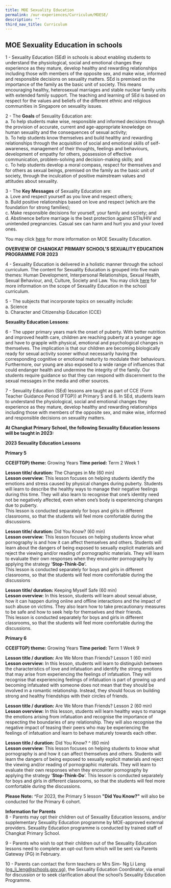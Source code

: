 ```yaml
---
title: MOE Sexuality Education
permalink: /our-experiences/Curriculum/MOESE/
description: ""
third_nav_title: Curriculum
---
```

## MOE Sexuality Education in schools
 
1 - Sexuality Education (SEd) in schools is about enabling students to understand the physiological, social and emotional changes they experience as they mature, develop healthy and rewarding relationships including those with members of the opposite sex, and make wise, informed and responsible decisions on sexuality matters. SEd is premised on the importance of the family as the basic unit of society. This means encouraging healthy, heterosexual marriages and stable nuclear family units with extended family support. The teaching and learning of SEd is based on respect for the values and beliefs of the different ethnic and religious communities in Singapore on sexuality issues.

2 - The **Goals** of Sexuality Education are:<br>
a. To help students make wise, responsible and informed decisions through the provision of accurate, current and age-appropriate knowledge on human sexuality and the consequences of sexual activity;<br>
b. To help students know themselves and build healthy and rewarding relationships through the acquisition of social and emotional skills of self-awareness, management of their thoughts, feelings and behaviours, development of empathy for others, possession of effective communication, problem-solving and decision-making skills; and<br>
c. To help students develop a moral compass, respect for themselves and for others as sexual beings, premised on the family as the basic unit of society, through the inculcation of positive mainstream values and attitudes about sexuality.

3 - The **Key Messages** of Sexuality Education are:<br>
a. Love and respect yourself as you love and respect others;<br>
b. Build positive relationships based on love and respect (which are the foundation for strong families);<br>
c. Make responsible decisions for yourself, your family and society; and<br>
d. Abstinence before marriage is the best protection against STIs/HIV and unintended pregnancies. Casual sex can harm and hurt you and your loved ones.

You may click [here](https://go.gov.sg/moe-sexuality-education) for more information on MOE Sexuality Education. 

**OVERVIEW OF CHANGKAT PRIMARY SCHOOL'S SEXUALITY EDUCATION PROGRAMME FOR 2023**

4 - Sexuality Education is delivered in a holistic manner through the school curriculum. The content for Sexuality Education is grouped into five main themes: Human Development, Interpersonal Relationships, Sexual Health, Sexual Behaviour, and, Culture, Society and Law. You may click [here](https://go.gov.sg/moe-sexuality-education-scope) for more information on the scope of Sexuality Education in the school curriculum.

5 - The subjects that incorporate topics on sexuality include:<br>a. Science<br>b. Character and Citizenship Education (CCE)

**Sexuality Education Lessons**:

6 - The upper primary years mark the onset of puberty. With better nutrition and improved health care, children are reaching puberty at a younger age and have to grapple with physical, emotional and psychological changes in themselves. The implication is that our children are becoming biologically ready for sexual activity sooner without necessarily having the corresponding cognitive or emotional maturity to modulate their behaviours. Furthermore, our young are also exposed to a wide range of influences that could endanger health and undermine the integrity of the family. Our students require guidance so that they can respond with discernment to the sexual messages in the media and other sources.

7 - Sexuality Education (SEd) lessons are taught as part of CCE (Form Teacher Guidance Period  (FTGP)) at Primary 5 and 6. In SEd, students learn to understand the physiological, social and emotional changes they experience as they mature, develop healthy and rewarding relationships including those with members of the opposite sex, and make wise, informed and responsible decisions on sexuality matters. 

**At Changkat Primary School, the following Sexuality Education lessons will be taught in 2023:**

**2023 Sexuality Education Lessons**

**Primary 5**

**CCE(FTGP) theme:** Growing Years  **Time period:** Term 2 Week 1

**Lesson title/ duration:** The Changes in Me (60 min)<br>
**Lesson overview:** This lesson focuses on helping students identify the emotions and stress caused by physical changes during puberty. Students will learn to describe the healthy ways to manage their negative feelings during this time. They will also learn to recognise that one’s identity need not be negatively affected, even when one’s body is experiencing changes due to puberty. <br>
This lesson is conducted separately for boys and girls in different classrooms, so that the students will feel more comfortable during the discussions.

**Lesson title/ duration:** Did You Know? (60 min) <br>
**Lesson overview:** This lesson focuses on helping students know what pornography is and how it can affect themselves and others. Students will learn about the dangers of being exposed to sexually explicit materials and reject the viewing and/or reading of pornographic materials. They will learn to evaluate their own responses when they encounter pornography by applying the strategy ‘**Stop-Think-Do’.** <br>
This lesson is conducted separately for boys and girls in different classrooms, so that the students will feel more comfortable during the discussions

**Lesson title/ duration:** Keeping Myself Safe (60 min)<br>
**Lesson overview:** In this lesson, students will learn about sexual abuse, how it can happen during online and offline interactions and the impact of such abuse on victims. They also learn how to take precautionary measures to be safe and how to seek help for themselves and their friends.<br>
This lesson is conducted separately for boys and girls in different classrooms, so that the students will feel more comfortable during the discussions.



**Primary 6**

**CCE(FTGP) theme:** Growing Years  **Time period:** Term 1 Week 9

**Lesson title / duration:** Are We More than Friends? Lesson 1 (60 min)<br>
**Lesson overview:** In this lesson, students will learn to distinguish between the characteristics of love and infatuation and identify the strong emotions that may arise from experiencing the feelings of infatuation. They will recognise that experiencing feelings of infatuation is part of growing up and becoming infatuated with someone does not mean that they should be involved in a romantic relationship. Instead, they should focus on building strong and healthy friendships with their circles of friends.

**Lesson title / duration:** Are We More than Friends? Lesson 2 (60 min)<br>
**Lesson overview:** In this lesson, students will learn healthy ways to manage the emotions arising from infatuation and recognise the importance of respecting the boundaries of any relationship. They will also recognise the negative impact of teasing their peers who may be experiencing the feelings of infatuation and learn to behave maturely towards each other.

**Lesson title / duration:** Did You Know? ^ (60 min)<br>
**Lesson overview:** This lesson focuses on helping students to know what pornography is and how it can affect themselves and others. Students will learn the dangers of being exposed to sexually explicit materials and reject the viewing and/or reading of pornographic materials. They will learn to evaluate their own responses when they encounter pornography by applying the strategy ‘**Stop-Think-Do**’. This lesson is conducted separately for boys and girls in different classrooms, so that the students will feel more comfortable during the discussions.

**Please Note:** ^For 2023, the Primary 5 lesson **"Did You Know?"** will also be conducted for the Primary 6 cohort.

**Information for Parents**<br>
8 - Parents may opt their children out of Sexuality Education lessons, and/or supplementary Sexuality Education programme by MOE-approved external providers. Sexuality Education programme is conducted by trained staff of Changkat Primary School.

9 - Parents who wish to opt their children out of the Sexuality Education lessons need to complete an opt-out form which will be sent via Parents Gateway (PG) in February.  
  

10 - Parents can contact the form teachers or Mrs Sim- Ng Li Leng (ng_li_leng@schools.gov.sg), the Sexuality Education Coordinator, via email for discussion or to seek clarification about the school’s Sexuality Education Programme.